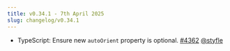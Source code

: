 ```yaml
---
title: v0.34.1 - 7th April 2025
slug: changelog/v0.34.1
---
```


* TypeScript: Ensure new `autoOrient` property is optional.
  [#4362](https://github.com/lovell/sharp/pull/4362)
  [@styfle](https://github.com/styfle)
